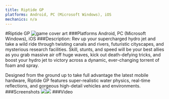 ```yaml
---
title: Riptide GP
platforms: Android, PC (Microsoft Windows), iOS
mechanics: n/a
---
```

#Riptide GP
![game cover art](//images.igdb.com/igdb/image/upload/t_cover_big/iplbyzm2dcxmcvjkx6s4.jpg "Logo Title Text 1")
###Platforms
Android, PC (Microsoft Windows), iOS
###Description:
Rev up your supercharged hydro jet and take a wild ride through twisting canals and rivers, futuristic cityscapes, and mysterious research facilities. Skill, stunts, and speed will be your best allies as you grab massive air off huge waves, kick out death-defying tricks, and boost your hydro jet to victory across a dynamic, ever-changing torrent of foam and spray.

Designed from the ground up to take full advantage the latest mobile hardware, Riptide GP features super-realistic water physics, real-time reflections, and gorgeous high-detail vehicles and environments.
###Screenshots
<a target="_blank" href="//images.igdb.com/igdb/image/upload/t_cover_big/sdfxpdsbo8iqcmzozji8.jpg"><img src="//images.igdb.com/igdb/image/upload/t_thumb/sdfxpdsbo8iqcmzozji8.jpg"/></a><a target="_blank" href="//images.igdb.com/igdb/image/upload/t_cover_big/tpctbny3clbje6ypaqza.jpg"><img src="//images.igdb.com/igdb/image/upload/t_thumb/tpctbny3clbje6ypaqza.jpg"/></a>
###Video

